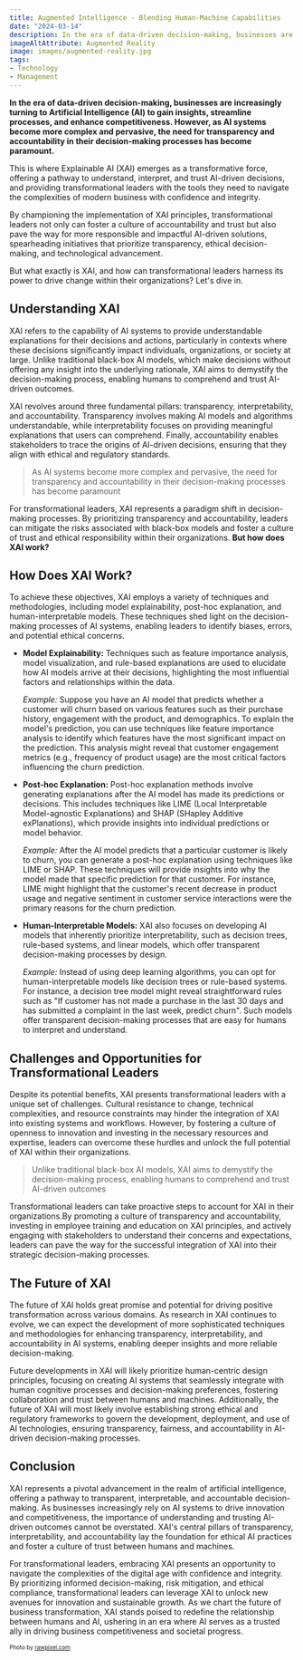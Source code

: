 ```yaml
---
title: Augmented Intelligence - Blending Human-Machine Capabilities
date: "2024-03-14"
description: In the era of data-driven decision-making, businesses are increasingly turning to Artificial Intelligence (AI) to gain insights, streamline processes, and enhance competitiveness. However, as AI systems become more complex and pervasive, the need for transparency and accountability in their decision-making processes has become paramount. 
imageAltAttribute: Augmented Reality
image: images/augmented-reality.jpg
tags:
- Technology
- Management
---
```


**In the era of data-driven decision-making, businesses are increasingly turning to Artificial Intelligence (AI) to gain insights, streamline processes, and enhance competitiveness. However, as AI systems become more complex and pervasive, the need for transparency and accountability in their decision-making processes has become paramount.**

This is where Explainable AI (XAI) emerges as a transformative force, offering a pathway to understand, interpret, and trust AI-driven decisions, and providing transformational leaders with the tools they need to navigate the complexities of modern business with confidence and integrity.

By championing the implementation of XAI principles, transformational leaders not only can foster a culture of accountability and trust but also pave the way for more responsible and impactful AI-driven solutions, spearheading initiatives that prioritize transparency, ethical decision-making, and technological advancement.

But what exactly is XAI, and how can transformational leaders harness its power to drive change within their organizations? Let's dive in.

## Understanding XAI

XAI refers to the capability of AI systems to provide understandable explanations for their decisions and actions, particularly in contexts where these decisions significantly impact individuals, organizations, or society at large. Unlike traditional black-box AI models, which make decisions without offering any insight into the underlying rationale, XAI aims to demystify the decision-making process, enabling humans to comprehend and trust AI-driven outcomes.

XAI revolves around three fundamental pillars: transparency, interpretability, and accountability. Transparency involves making AI models and algorithms understandable, while interpretability focuses on providing meaningful explanations that users can comprehend. Finally, accountability enables stakeholders to trace the origins of AI-driven decisions, ensuring that they align with ethical and regulatory standards.

> As AI systems become more complex and pervasive, the need for transparency and accountability in their decision-making processes has become paramount

For transformational leaders, XAI represents a paradigm shift in decision-making processes. By prioritizing transparency and accountability, leaders can mitigate the risks associated with black-box models and foster a culture of trust and ethical responsibility within their organizations. **But how does XAI work?**

## How Does XAI Work?

To achieve these objectives, XAI employs a variety of techniques and methodologies, including model explainability, post-hoc explanation, and human-interpretable models. These techniques shed light on the decision-making processes of AI systems, enabling leaders to identify biases, errors, and potential ethical concerns.

-   **Model Explainability:** Techniques such as feature importance analysis, model visualization, and rule-based explanations are used to elucidate how AI models arrive at their decisions, highlighting the most influential factors and relationships within the data.

    *Example:* Suppose you have an AI model that predicts whether a customer will churn based on various features such as their purchase history, engagement with the product, and demographics. To explain the model's prediction, you can use techniques like feature importance analysis to identify which features have the most significant impact on the prediction. This analysis might reveal that customer engagement metrics (e.g., frequency of product usage) are the most critical factors influencing the churn prediction.

-   **Post-hoc Explanation:** Post-hoc explanation methods involve generating explanations after the AI model has made its predictions or decisions. This includes techniques like LIME (Local Interpretable Model-agnostic Explanations) and SHAP (SHapley Additive exPlanations), which provide insights into individual predictions or model behavior.

    *Example:* After the AI model predicts that a particular customer is likely to churn, you can generate a post-hoc explanation using techniques like LIME or SHAP. These techniques will provide insights into why the model made that specific prediction for that customer. For instance, LIME might highlight that the customer's recent decrease in product usage and negative sentiment in customer service interactions were the primary reasons for the churn prediction.

-   **Human-Interpretable Models:** XAI also focuses on developing AI models that inherently prioritize interpretability, such as decision trees, rule-based systems, and linear models, which offer transparent decision-making processes by design.

    *Example:* Instead of using deep learning algorithms, you can opt for human-interpretable models like decision trees or rule-based systems. For instance, a decision tree model might reveal straightforward rules such as "If customer has not made a purchase in the last 30 days and has submitted a complaint in the last week, predict churn". Such models offer transparent decision-making processes that are easy for humans to interpret and understand.

## Challenges and Opportunities for Transformational Leaders

Despite its potential benefits, XAI presents transformational leaders with a unique set of challenges. Cultural resistance to change, technical complexities, and resource constraints may hinder the integration of XAI into existing systems and workflows. However, by fostering a culture of openness to innovation and investing in the necessary resources and expertise, leaders can overcome these hurdles and unlock the full potential of XAI within their organizations.

> Unlike traditional black-box AI models, XAI aims to demystify the decision-making process, enabling humans to comprehend and trust AI-driven outcomes

Transformational leaders can take proactive steps to account for XAI in their organizations.By promoting a culture of transparency and accountability, investing in employee training and education on XAI principles, and actively engaging with stakeholders to understand their concerns and expectations, leaders can pave the way for the successful integration of XAI into their strategic decision-making processes.

## The Future of XAI

The future of XAI holds great promise and potential for driving positive transformation across various domains. As research in XAI continues to evolve, we can expect the development of more sophisticated techniques and methodologies for enhancing transparency, interpretability, and accountability in AI systems, enabling deeper insights and more reliable decision-making.

Future developments in XAI will likely prioritize human-centric design principles, focusing on creating AI systems that seamlessly integrate with human cognitive processes and decision-making preferences, fostering collaboration and trust between humans and machines. Additionally, the future of XAI will most likely involve establishing strong ethical and regulatory frameworks to govern the development, deployment, and use of AI technologies, ensuring transparency, fairness, and accountability in AI-driven decision-making processes.

## Conclusion

XAI represents a pivotal advancement in the realm of artificial intelligence, offering a pathway to transparent, interpretable, and accountable decision-making. As businesses increasingly rely on AI systems to drive innovation and competitiveness, the importance of understanding and trusting AI-driven outcomes cannot be overstated. XAI's central pillars of transparency, interpretability, and accountability lay the foundation for ethical AI practices and foster a culture of trust between humans and machines.

For transformational leaders, embracing XAI presents an opportunity to navigate the complexities of the digital age with confidence and integrity. By prioritizing informed decision-making, risk mitigation, and ethical compliance, transformational leaders can leverage XAI to unlock new avenues for innovation and sustainable growth. As we chart the future of business transformation, XAI stands poised to redefine the relationship between humans and AI, ushering in an era where AI serves as a trusted ally in driving business competitiveness and societal progress.

<p style= "font-size:10px;">Photo by <a href="https://www.freepik.es/foto-gratis/tecnologia-fondo-toque-humano-nueva-version-moderna-creacion-adan_17851045.htm#fromView=search&page=1&position=2&uuid=5beba50a-89c4-421c-9994-61b00ea4483d" target="_blank">rawpixel.com</a></p>
